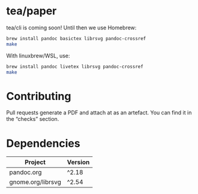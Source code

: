 # tea/paper

tea/cli is coming soon! Until then we use Homebrew:

```sh
brew install pandoc basictex librsvg pandoc-crossref
make
```

With linuxbrew/WSL, use:

```sh
brew install pandoc livetex librsvg pandoc-crossref
make
```

# Contributing

Pull requests generate a PDF and attach at as an artefact. You can find it
in the “checks” section.

# Dependencies

| Project           | Version |
|-------------------|---------|
| pandoc.org        | ^2.18   |
| gnome.org/librsvg | ^2.54   |
